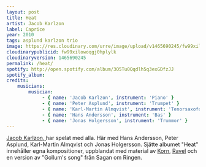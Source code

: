 ```yaml
---
layout: post
title: Heat
artist: Jacob Karlzon
label: Caprice
year: 2010
tags: asplund karlzon trio
image: https://res.cloudinary.com/urre/image/upload/v1465690245/fw99xilowoqgj0hplylk.jpg
cloudinarypublicid: fw99xilowoqgj0hplylk
cloudinaryversion: 1465690245
permalink: /heat/
spotify: http://open.spotify.com/album/3O5Tu0Qqdlh5q3exGDfzJJ
spotify_album: 
credits:
    musicians:
        musician:
             - { name: 'Jacob Karlzon', instrument: 'Piano' }
             - { name: 'Peter Asplund', instrument: 'Trumpet' }
             - { name: 'Karl-Martin Almqvist', instrument: 'Tenorsaxofon' }
             - { name: 'Hans Andersson', instrument: 'Bas' }
             - { name: 'Jonas Holgersson', instrument: 'Trummor' }
---
```


<a href="http://www.jacobkarlzon.com">Jacob Karlzon, </a> har spelat med alla. Här med Hans Andersson, Peter Asplund, Karl-Martin Almqvist och Jonas Holgersson. Sjätte albumet "Heat" innehåller egna kompositioner, uppblandat med material av <a href="http://sv.wikipedia.org/wiki/Korn_(musikgrupp)">Korn</a>, <a href="http://sv.wikipedia.org/wiki/Maurice_Ravel">Ravel</a> och en version av "Gollum's song" från Sagan om Ringen.